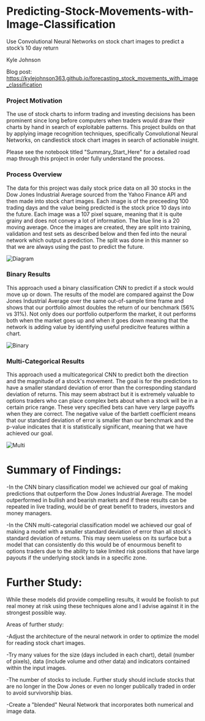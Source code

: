 # Predicting-Stock-Movements-with-Image-Classification
Use Convolutional Neural Networks on stock chart images to predict a stock’s 10 day return

Kyle Johnson

Blog post:  https://kylejohnson363.github.io/forecasting_stock_movements_with_image_classification

### Project Motivation
The use of stock charts to inform trading and investing decisions has been prominent since long before computers when traders would draw their charts by hand in search of exploitable patterns.  This project builds on that by applying image recognition techniques, specifically Convolutional Neural Networks, on candlestick stock chart images in search of actionable insight.

Please see the notebook titled "Summary_Start_Here" for a detailed road map through this project in order fully understand the process.

### Process Overview

The data for this project was daily stock price data on all 30 stocks in the Dow Jones Industrial Average sourced from the Yahoo Finance API and then made into stock chart images.  Each image is of the preceeding 100 trading days and the value being predicted is the stock price 10 days into the future.  Each image was a 107 pixel square, meaning that it is quite grainy and does not convey a lot of information.  The blue line is a 20 moving average.  Once the images are created, they are split into training, validation and test sets as described below and then fed into the neural network which output a prediction.  The split was done in this manner so that we are always using the past to predict the future.

![Diagram](https://github.com/kylejohnson363/Predicting-Stock-Movements-with-Image-Classification/blob/master/Diagram.JPG)

### Binary Results
This approach used a binary classification CNN to predict if a stock would move up or down.  The results of the model are compared against the Dow Jones Industrial Average over the same out-of-sample time frame and shows that our portfolio almost doubles the return of our benchmark (56% vs 31%).  Not only does our portfolio outperform the market, it out performs both when the market goes up and when it goes down meaning that the network is adding value by identifying useful predicitve features within a chart.

![Binary](https://github.com/kylejohnson363/Predicting-Stock-Movements-with-Image-Classification/blob/master/Binary%20Results.JPG)

### Multi-Categorical Results
This approach used a multicategorical CNN to predict both the direction and the magnitude of a stock's movement.  The goal is for the predictions to have a smaller standard deviation of error than the corresponding standard deviation of returns.  This may seem abstract but it is extremely valuable to options traders who can place complex bets about when a stock will be in a certain price range.  These very specified bets can have very large payoffs when they are correct.  The negative value of the bartlett coefficient means that our standard deviation of error is smaller than our benchmark and the p-value indicates that it is statistically significant, meaning that we have achieved our goal.

![Multi](https://github.com/kylejohnson363/Predicting-Stock-Movements-with-Image-Classification/blob/master/Multi%20Results.JPG)

# Summary of Findings:
-In the CNN binary classification model we achieved our goal of making predictions that outperform the Dow Jones Industrial Average. The model outperformed in bullish and bearish markets and if these results can be repeated in live trading, would be of great benefit to traders, investors and money managers.

-In the CNN multi-categorial classification model we achieved our goal of making a model with a smaller standard deviation of error than all stock's standard deviation of returns. This may seem useless on its surface but a model that can consistently do this would be of enourmous benefit to options traders due to the ability to take limited risk positions that have large payouts if the underlying stock lands in a specific zone.

# Further Study:
While these models did provide compelling results, it would be foolish to put real money at risk using these techniques alone and I advise against it in the strongest possible way.

Areas of further study:

-Adjust the architecture of the neural network in order to optimize the model for reading stock chart images.

-Try many values for the size (days included in each chart), detail (number of pixels), data (include volume and other data) and indicators contained within the input images.

-The number of stocks to include. Further study should include stocks that are no longer in the Dow Jones or even no longer publically traded in order to avoid survivorship bias.

-Create a "blended" Neural Network that incorporates both numerical and image data.
